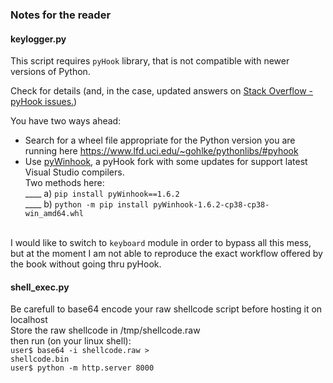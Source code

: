 ### Notes for the reader

#### keylogger.py
This script requires `pyHook` library, that is not compatible with newer versions of Python. 

Check for details (and, in the case, updated answers on <a href="https://stackoverflow.com/questions/59968523/unable-to-install-pyhook-python-3-8-1">Stack Overflow - pyHook issues.</a>)<br>

You have two ways ahead:
- Search for a wheel file appropriate for the Python version you are running here https://www.lfd.uci.edu/~gohlke/pythonlibs/#pyhook 
- Use <a href="https://libraries.io/pypi/pyWinhook">pyWinhook</a>, a pyHook fork with some updates for support latest Visual Studio compilers.<br> 
Two methods here:<br>
____ a) `pip install pyWinhook==1.6.2`<br>
____ b) `python -m pip install pyWinhook-1.6.2-cp38-cp38-win_amd64.whl`<br><br>

I would like to switch to `keyboard` module in order to bypass all this mess, but at the moment I am not able to reproduce the exact workflow offered by the book without going thru pyHook.

#### shell_exec.py
Be carefull to base64 encode your raw shellcode script before hosting it on localhost<br>
Store the raw shellcode in /tmp/shellcode.raw<br>
then run (on your linux shell):<br>
`user$ base64 -i shellcode.raw >`<br>
`shellcode.bin`<br>
`user$ python -m http.server 8000`<br>
